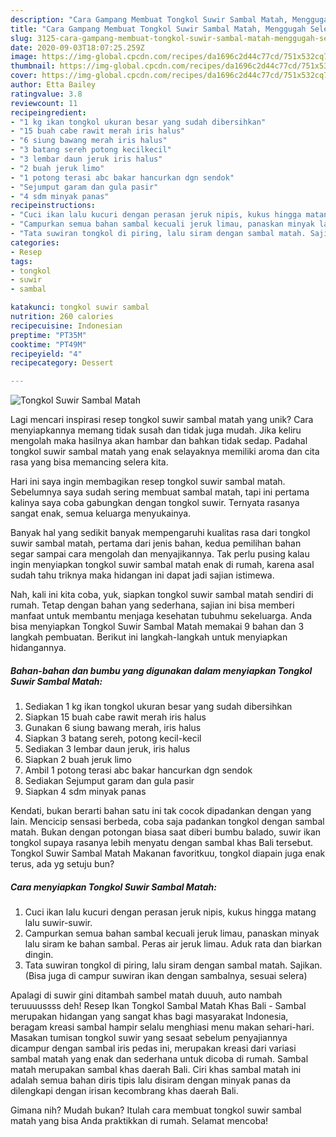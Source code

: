 ```yaml
---
description: "Cara Gampang Membuat Tongkol Suwir Sambal Matah, Menggugah Selera"
title: "Cara Gampang Membuat Tongkol Suwir Sambal Matah, Menggugah Selera"
slug: 3125-cara-gampang-membuat-tongkol-suwir-sambal-matah-menggugah-selera
date: 2020-09-03T18:07:25.259Z
image: https://img-global.cpcdn.com/recipes/da1696c2d44c77cd/751x532cq70/tongkol-suwir-sambal-matah-foto-resep-utama.jpg
thumbnail: https://img-global.cpcdn.com/recipes/da1696c2d44c77cd/751x532cq70/tongkol-suwir-sambal-matah-foto-resep-utama.jpg
cover: https://img-global.cpcdn.com/recipes/da1696c2d44c77cd/751x532cq70/tongkol-suwir-sambal-matah-foto-resep-utama.jpg
author: Etta Bailey
ratingvalue: 3.8
reviewcount: 11
recipeingredient:
- "1 kg ikan tongkol ukuran besar yang sudah dibersihkan"
- "15 buah cabe rawit merah iris halus"
- "6 siung bawang merah iris halus"
- "3 batang sereh potong kecilkecil"
- "3 lembar daun jeruk iris halus"
- "2 buah jeruk limo"
- "1 potong terasi abc bakar hancurkan dgn sendok"
- "Sejumput garam dan gula pasir"
- "4 sdm minyak panas"
recipeinstructions:
- "Cuci ikan lalu kucuri dengan perasan jeruk nipis, kukus hingga matang lalu suwir-suwir."
- "Campurkan semua bahan sambal kecuali jeruk limau, panaskan minyak lalu siram ke bahan sambal. Peras air jeruk limau. Aduk rata dan biarkan dingin."
- "Tata suwiran tongkol di piring, lalu siram dengan sambal matah. Sajikan. (Bisa juga di campur suwiran ikan dengan sambalnya, sesuai selera)"
categories:
- Resep
tags:
- tongkol
- suwir
- sambal

katakunci: tongkol suwir sambal 
nutrition: 260 calories
recipecuisine: Indonesian
preptime: "PT35M"
cooktime: "PT49M"
recipeyield: "4"
recipecategory: Dessert

---
```



![Tongkol Suwir Sambal Matah](https://img-global.cpcdn.com/recipes/da1696c2d44c77cd/751x532cq70/tongkol-suwir-sambal-matah-foto-resep-utama.jpg)

Lagi mencari inspirasi resep tongkol suwir sambal matah yang unik? Cara menyiapkannya memang tidak susah dan tidak juga mudah. Jika keliru mengolah maka hasilnya akan hambar dan bahkan tidak sedap. Padahal tongkol suwir sambal matah yang enak selayaknya memiliki aroma dan cita rasa yang bisa memancing selera kita.

Hari ini saya ingin membagikan resep tongkol suwir sambal matah. Sebelumnya saya sudah sering membuat sambal matah, tapi ini pertama kalinya saya coba gabungkan dengan tongkol suwir. Ternyata rasanya sangat enak, semua keluarga menyukainya.

Banyak hal yang sedikit banyak mempengaruhi kualitas rasa dari tongkol suwir sambal matah, pertama dari jenis bahan, kedua pemilihan bahan segar sampai cara mengolah dan menyajikannya. Tak perlu pusing kalau ingin menyiapkan tongkol suwir sambal matah enak di rumah, karena asal sudah tahu triknya maka hidangan ini dapat jadi sajian istimewa.


Nah, kali ini kita coba, yuk, siapkan tongkol suwir sambal matah sendiri di rumah. Tetap dengan bahan yang sederhana, sajian ini bisa memberi manfaat untuk membantu menjaga kesehatan tubuhmu sekeluarga. Anda bisa menyiapkan Tongkol Suwir Sambal Matah memakai 9 bahan dan 3 langkah pembuatan. Berikut ini langkah-langkah untuk menyiapkan hidangannya.

<!--inarticleads1-->

##### Bahan-bahan dan bumbu yang digunakan dalam menyiapkan Tongkol Suwir Sambal Matah:

1. Sediakan 1 kg ikan tongkol ukuran besar yang sudah dibersihkan
1. Siapkan 15 buah cabe rawit merah iris halus
1. Gunakan 6 siung bawang merah, iris halus
1. Siapkan 3 batang sereh, potong kecil-kecil
1. Sediakan 3 lembar daun jeruk, iris halus
1. Siapkan 2 buah jeruk limo
1. Ambil 1 potong terasi abc bakar hancurkan dgn sendok
1. Sediakan Sejumput garam dan gula pasir
1. Siapkan 4 sdm minyak panas


Kendati, bukan berarti bahan satu ini tak cocok dipadankan dengan yang lain. Mencicip sensasi berbeda, coba saja padankan tongkol dengan sambal matah. Bukan dengan potongan biasa saat diberi bumbu balado, suwir ikan tongkol supaya rasanya lebih menyatu dengan sambal khas Bali tersebut. Tongkol Suwir Sambal Matah Makanan favoritkuu, tongkol diapain juga enak terus, ada yg setuju bun? 

<!--inarticleads2-->

##### Cara menyiapkan Tongkol Suwir Sambal Matah:

1. Cuci ikan lalu kucuri dengan perasan jeruk nipis, kukus hingga matang lalu suwir-suwir.
1. Campurkan semua bahan sambal kecuali jeruk limau, panaskan minyak lalu siram ke bahan sambal. Peras air jeruk limau. Aduk rata dan biarkan dingin.
1. Tata suwiran tongkol di piring, lalu siram dengan sambal matah. Sajikan. (Bisa juga di campur suwiran ikan dengan sambalnya, sesuai selera)


Apalagi di suwir gini ditambah sambel matah duuuh, auto nambah teruuuussss deh! Resep Ikan Tongkol Sambal Matah Khas Bali - Sambal merupakan hidangan yang sangat khas bagi masyarakat Indonesia, beragam kreasi sambal hampir selalu menghiasi menu makan sehari-hari. Masakan tumisan tongkol suwir yang sesaat sebelum penyajiannya dicampur dengan sambal iris pedas ini, merupakan kreasi dari variasi sambal matah yang enak dan sederhana untuk dicoba di rumah. Sambal matah merupakan sambal khas daerah Bali. Ciri khas sambal matah ini adalah semua bahan diris tipis lalu disiram dengan minyak panas da dilengkapi dengan irisan kecombrang khas daerah Bali. 

Gimana nih? Mudah bukan? Itulah cara membuat tongkol suwir sambal matah yang bisa Anda praktikkan di rumah. Selamat mencoba!
